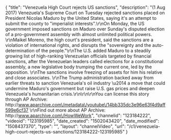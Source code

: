 {
    "title": "Venezuela High Court rejects US sanctions",
    "description": "(1 Aug 2017) Venezuela's Supreme Court on Tuesday rejected sanctions placed on President Nicolas Maduro by the United States, saying it's an attempt to submit the county to \"imperialist interests\".\r\nOn Monday, the US government imposed sanctions on Maduro over Sunday's disputed election of a pro-government assembly with almost unlimited political powers. \r\nMaikel Moreno, the high court's president, said the sanctions are a violation of international rights, and disrupts the \"sovereignty and the auto-determination of the people.\"\r\nThe U.S. added Maduro to a steadily growing list of high-ranking Venezuelan officials targeted by financial sanctions, after the Venezuelan leaders called elections for a constitutional assembly, a new legislative body trumping the current one, led by the opposition. \r\nThe sanctions involve freezing of assets for him his relative and close associates. \r\nThe Trump administration backed away from earlier threats to sanction Venezuela's oil industry \u2014 a move that could undermine Maduro's government but raise U.S. gas prices and deepen Venezuela's humanitarian crisis.\r\n\r\n\r\nYou can license this story through AP Archive: http:\/\/www.aparchive.com\/metadata\/youtube\/14bb335dc3e96e63f4d9aff599e6cf37 \r\nFind out more about AP Archive: http:\/\/www.aparchive.com\/HowWeWork",
    "channelid": "123184222",
    "videoid": "123195985",
    "date_created": "1502043420",
    "date_modified": "1508437370",
    "type": "",
    "layout": "channelVideo",
    "url": "\/c1\/venezuela-high-court-rejects-us-sanctions\/123184222-123195985"
}